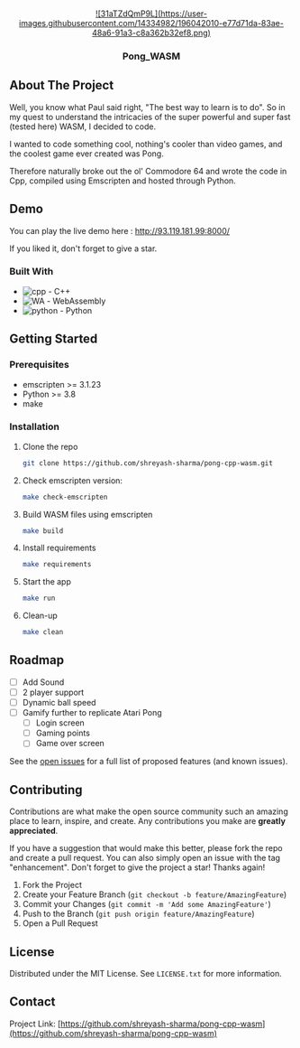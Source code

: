 <a name="readme-top"></a>

<!-- PROJECT LOGO -->
<br />
<div align="center">
  <a href="https://github.com/shreyash-sharma/pong-cpp-wasm">
    ![31aTZdQmP9L](https://user-images.githubusercontent.com/14334982/196042010-e77d71da-83ae-48a6-91a3-c8a362b32ef8.png)
  </a>

<h3 align="center">Pong_WASM</h3>

</div>

<!-- ABOUT THE PROJECT -->
## About The Project

Well, you know what Paul said right, "The best way to learn is to do". So in my quest to understand the intricacies of the super powerful and super fast (tested here) WASM, I decided to code.

I wanted to code something cool, nothing's cooler than video games, and the coolest game ever created was Pong.

Therefore naturally broke out the ol' Commodore 64 and wrote the code in Cpp, compiled using Emscripten and hosted through Python.


<!-- Demo -->
## Demo
You can play the live demo here : http://93.119.181.99:8000/

If you liked it, don't forget to give a star.


### Built With

* ![cpp](https://user-images.githubusercontent.com/14334982/196041931-f7775f4e-3d83-4f32-b33f-d99d6832dfef.png) - C++
* ![WA](https://user-images.githubusercontent.com/14334982/196041937-46093e99-a134-4ab1-9c5f-53bbe2f4cdea.png) - WebAssembly
* ![python](https://user-images.githubusercontent.com/14334982/196041949-a8acc74e-c367-40bc-9758-af61962317af.png) - Python



<!-- GETTING STARTED -->
## Getting Started

### Prerequisites

* emscripten >= 3.1.23 
* Python >= 3.8
* make

### Installation

1. Clone the repo
   ```sh
   git clone https://github.com/shreyash-sharma/pong-cpp-wasm.git
   ```
3. Check emscripten version:
   ```sh
   make check-emscripten
   ```
4. Build WASM files using emscripten
   ```sh
   make build
   ```
5. Install requirements
   ```sh
   make requirements
   ```
6. Start the app
   ```sh
   make run
   ```
7. Clean-up
   ```sh
   make clean
   ```

<!-- ROADMAP -->
## Roadmap

- [ ] Add Sound
- [ ] 2 player support
- [ ] Dynamic ball speed
- [ ] Gamify further to replicate Atari Pong
    - [ ] Login screen
    - [ ] Gaming points
    - [ ] Game over screen

See the [open issues](https://github.com/shreyash-sharma/pong-cpp-wasm/issues) for a full list of proposed features (and known issues).



<!-- CONTRIBUTING -->
## Contributing

Contributions are what make the open source community such an amazing place to learn, inspire, and create. Any contributions you make are **greatly appreciated**.

If you have a suggestion that would make this better, please fork the repo and create a pull request. You can also simply open an issue with the tag "enhancement".
Don't forget to give the project a star! Thanks again!

1. Fork the Project
2. Create your Feature Branch (`git checkout -b feature/AmazingFeature`)
3. Commit your Changes (`git commit -m 'Add some AmazingFeature'`)
4. Push to the Branch (`git push origin feature/AmazingFeature`)
5. Open a Pull Request


<!-- LICENSE -->
## License

Distributed under the MIT License. See `LICENSE.txt` for more information.



<!-- CONTACT -->
## Contact


Project Link: [https://github.com/shreyash-sharma/pong-cpp-wasm](https://github.com/shreyash-sharma/pong-cpp-wasm)

